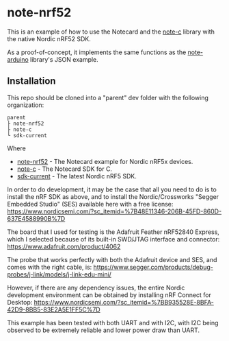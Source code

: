 # note-nrf52

This is an example of how to use the Notecard and the [note-c][note-c] library
with the native Nordic nRF52 SDK.

As a proof-of-concept, it implements the same functions as the
[note-arduino][note-arduino] library's JSON example.

## Installation

This repo should be cloned into a "parent" dev folder with the following
organization:

```
parent  
├ note-nrf52  
├ note-c  
└ sdk-current  
```

Where
- [note-nrf52][note-nrf52] - The Notecard example for Nordic nRF5x devices.
- [note-c][note-c] - The Notecard SDK for C.
- [sdk-current][sdk-current] - The latest Nordic nRF5 SDK.

In order to do development, it may be the case that all you need to do is to install the nRF SDK as above,
and to install the Nordic/Crossworks "Segger Embedded Studio" (SES) available here with a free license:
https://www.nordicsemi.com/?sc_itemid=%7B48E11346-206B-45FD-860D-637E4588990B%7D

The board that I used for testing is the Adafruit Feather nRF52840 Express, which I selected because
of its built-in SWD/JTAG interface and connector:
https://www.adafruit.com/product/4062

The probe that works perfectly with both the Adafruit device and SES, and comes with the right cable, is:
https://www.segger.com/products/debug-probes/j-link/models/j-link-edu-mini/

However, if there are any dependency issues, the entire Nordic development environment can be
obtained by installing nRF Connect for Desktop:
https://www.nordicsemi.com/?sc_itemid=%7BB935528E-8BFA-42D9-8BB5-83E2A5E1FF5C%7D

This example has been tested with both UART and with I2C, with I2C being observed to be extremely reliable
and lower power draw than UART.

[note-nrf52]: https://github.com/blues/note-nrf52
[note-c]: https://github.com/blues/note-c
[note-arduino]: https://github.com/blues/note-arduino
[sdk-current]: https://www.nordicsemi.com/Software-and-Tools/Software/nRF5-SDK

